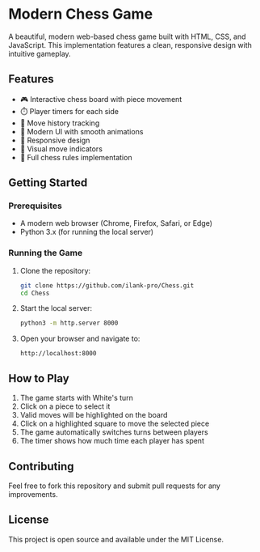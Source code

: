 # Modern Chess Game

A beautiful, modern web-based chess game built with HTML, CSS, and JavaScript. This implementation features a clean, responsive design with intuitive gameplay.

## Features

- 🎮 Interactive chess board with piece movement
- ⏱️ Player timers for each side
- 📝 Move history tracking
- 🎨 Modern UI with smooth animations
- 📱 Responsive design
- 🎯 Visual move indicators
- 👑 Full chess rules implementation

## Getting Started

### Prerequisites

- A modern web browser (Chrome, Firefox, Safari, or Edge)
- Python 3.x (for running the local server)

### Running the Game

1. Clone the repository:
   ```bash
   git clone https://github.com/ilank-pro/Chess.git
   cd Chess
   ```

2. Start the local server:
   ```bash
   python3 -m http.server 8000
   ```

3. Open your browser and navigate to:
   ```
   http://localhost:8000
   ```

## How to Play

1. The game starts with White's turn
2. Click on a piece to select it
3. Valid moves will be highlighted on the board
4. Click on a highlighted square to move the selected piece
5. The game automatically switches turns between players
6. The timer shows how much time each player has spent

## Contributing

Feel free to fork this repository and submit pull requests for any improvements.

## License

This project is open source and available under the MIT License. 